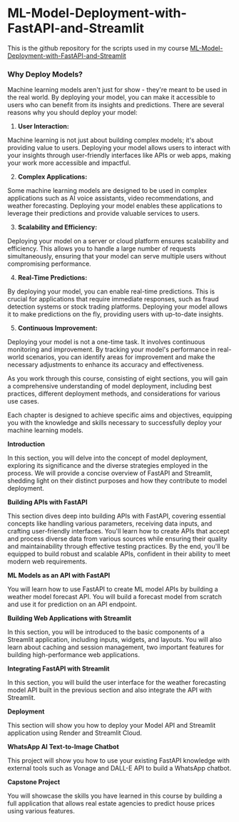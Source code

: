 # ML-Model-Deployment-with-FastAPI-and-Streamlit


This is the github repository for the scripts used in my course [ML-Model-Deployment-with-FastAPI-and-Streamlit](https://www.udemy.com/course/draft/5763328/?referralCode=F5A92CE034F17099C9F0)
### Why Deploy Models?

Machine learning models aren't just for show - they're meant to be used in the real world. By deploying your model, you can make it accessible to users who can benefit from its insights and predictions. There are several reasons why you should deploy your model:

1. **User Interaction:**

Machine learning is not just about building complex models; it's about providing value to users. Deploying your model allows users to interact with your insights through user-friendly interfaces like APIs or web apps, making your work more accessible and impactful.

2. **Complex Applications:**

Some machine learning models are designed to be used in complex applications such as AI voice assistants, video recommendations, and weather forecasting. Deploying your model enables these applications to leverage their predictions and provide valuable services to users.

3. **Scalability and Efficiency:**

Deploying your model on a server or cloud platform ensures scalability and efficiency. This allows you to handle a large number of requests simultaneously, ensuring that your model can serve multiple users without compromising performance.

4. **Real-Time Predictions:**

By deploying your model, you can enable real-time predictions. This is crucial for applications that require immediate responses, such as fraud detection systems or stock trading platforms. Deploying your model allows it to make predictions on the fly, providing users with up-to-date insights.

5. **Continuous Improvement:**

Deploying your model is not a one-time task. It involves continuous monitoring and improvement. By tracking your model's performance in real-world scenarios, you can identify areas for improvement and make the necessary adjustments to enhance its accuracy and effectiveness.

As you work through this course, consisting of eight sections, you will gain a comprehensive understanding of model deployment, including best practices, different deployment methods, and considerations for various use cases.

 Each chapter is designed to achieve specific aims and objectives, equipping you with the knowledge and skills necessary to successfully deploy your machine learning models.

**Introduction**

In this section, you will delve into the concept of model deployment, exploring its significance and the diverse strategies employed in the process. We will provide a concise overview of FastAPI and Streamlit, shedding light on their distinct purposes and how they contribute to model deployment.

**Building APIs with FastAPI**

This section dives deep into building APIs with FastAPI, covering essential concepts like handling various parameters, receiving data inputs, and crafting user-friendly interfaces. You'll learn how to create APIs that accept and process diverse data from various sources while ensuring their quality and maintainability through effective testing practices. By the end, you'll be equipped to build robust and scalable APIs, confident in their ability to meet modern web requirements.

**ML Models as an API with FastAPI**

You will learn how to use FastAPI to create ML model APIs by building a weather model forecast API. You will build a forecast model from scratch and use it for prediction on an API endpoint.

**Building Web Applications with Streamlit**

In this section, you will be introduced to the basic components of a Streamlit application, including inputs, widgets, and layouts. You will also learn about caching and session management, two important features for building high-performance web applications.

**Integrating FastAPI with Streamlit**

In this section, you will build the user interface for the weather forecasting model API built in the previous section and also integrate the API with Streamlit.

**Deployment**

This section will show you how to deploy your Model API and Streamlit application using Render and Streamlit Cloud.

**WhatsApp AI Text-to-Image Chatbot**

This project will show you how to use your existing FastAPI knowledge with external tools such as Vonage and DALL-E API to build a WhatsApp chatbot.

**Capstone Project**

You will showcase the skills you have learned in this course by building a full application that allows real estate agencies to predict house prices using various features.

